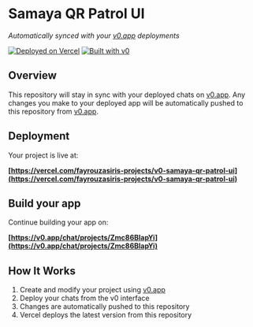 # Samaya QR Patrol UI

*Automatically synced with your [v0.app](https://v0.app) deployments*

[![Deployed on Vercel](https://img.shields.io/badge/Deployed%20on-Vercel-black?style=for-the-badge&logo=vercel)](https://vercel.com/fayrouzasiris-projects/v0-samaya-qr-patrol-ui)
[![Built with v0](https://img.shields.io/badge/Built%20with-v0.app-black?style=for-the-badge)](https://v0.app/chat/projects/Zmc86BlapYi)

## Overview

This repository will stay in sync with your deployed chats on [v0.app](https://v0.app).
Any changes you make to your deployed app will be automatically pushed to this repository from [v0.app](https://v0.app).

## Deployment

Your project is live at:

**[https://vercel.com/fayrouzasiris-projects/v0-samaya-qr-patrol-ui](https://vercel.com/fayrouzasiris-projects/v0-samaya-qr-patrol-ui)**

## Build your app

Continue building your app on:

**[https://v0.app/chat/projects/Zmc86BlapYi](https://v0.app/chat/projects/Zmc86BlapYi)**

## How It Works

1. Create and modify your project using [v0.app](https://v0.app)
2. Deploy your chats from the v0 interface
3. Changes are automatically pushed to this repository
4. Vercel deploys the latest version from this repository
